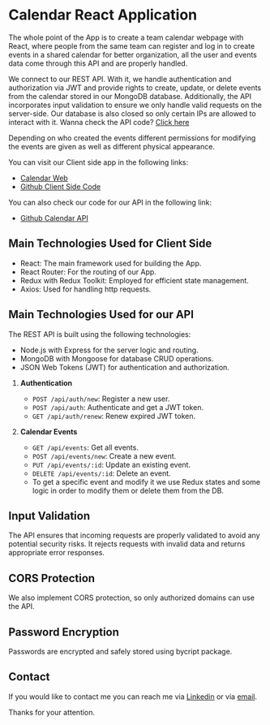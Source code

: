 # Calendar React Application
The whole point of the App is to create a team calendar webpage with React, where people from the same team can register and log in to create events in a shared calendar for better organization, all the user and events data come through this API and are properly handled. 

We connect to our REST API. With it, we handle authentication and authorization via JWT and provide rights to create, update, or delete events from the calendar stored in our MongoDB database. Additionally, the API incorporates input validation to ensure we only handle valid requests on the server-side. Our database is also closed so only certain IPs are allowed to interact with it. Wanna check the API code? [Click here](https://github.com/josemontano1996/backend-calendar)


Depending on who created the events different permissions for modifying the events are given as well as different physical appearance.

You can visit our Client side app in the following links: 
- [Calendar Web](https://thriving-moonbeam-22f2bd.netlify.app)
- [Github Client Side Code](https://github.com/josemontano1996/react-calendar-app)

You can also check our code for our API in the following link:
- [Github Calendar API](https://github.com/josemontano1996/backend-calendar)

## Main Technologies Used for Client Side
- React: The main framework used for building the App.
- React Router: For the routing of our App.
- Redux with Redux Toolkit: Employed for efficient state management.
- Axios: Used for handling http requests.

## Main Technologies Used for our API

The REST API is built using the following technologies:

- Node.js with Express for the server logic and routing.
- MongoDB with Mongoose for database CRUD operations.
- JSON Web Tokens (JWT) for authentication and authorization.

1. **Authentication**
   - `POST /api/auth/new`: Register a new user.
   - `POST /api/auth`: Authenticate and get a JWT token.
   - `GET /api/auth/renew`: Renew expired JWT token.

2. **Calendar Events**
   - `GET /api/events`: Get all events.
   - `POST /api/events/new`: Create a new event.
   - `PUT /api/events/:id`: Update an existing event.
   - `DELETE /api/events/:id`: Delete an event.
   -  To get a specific event and modify it we use Redux states and some logic in order to modify them or delete them from the DB.

## Input Validation

The API ensures that incoming requests are properly validated to avoid any potential security risks. It rejects requests with invalid data and returns appropriate error responses.

## CORS Protection

We also implement CORS protection, so only authorized domains can use the API.

## Password Encryption

Passwords are encrypted and safely stored using bycript package.

## Contact

If you would like to contact me you can reach me via [Linkedin](https://www.linkedin.com/in/josemanuelmontanomengual697745171/) or via [email](mailto:josemanuel1996enologia@gmail.com).

Thanks for your attention.

